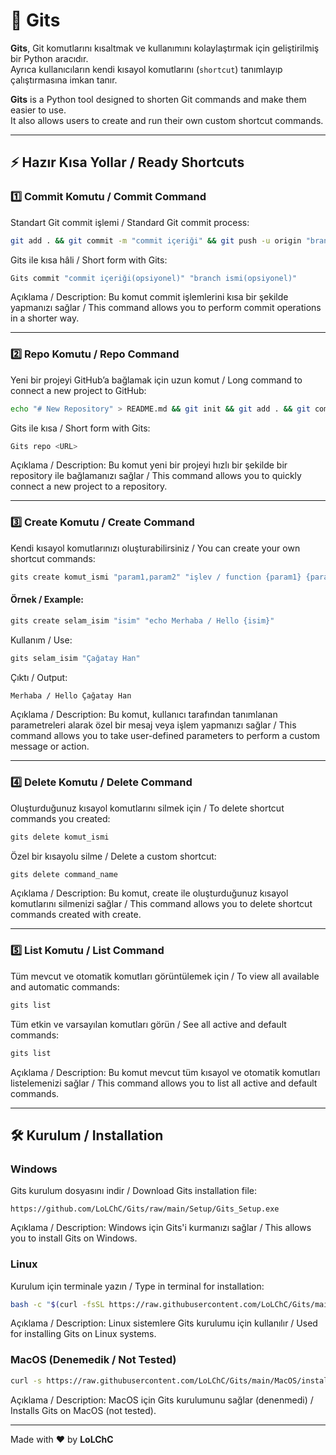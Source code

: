 # 🚀 Gits

**Gits**, Git komutlarını kısaltmak ve kullanımını kolaylaştırmak için geliştirilmiş bir Python aracıdır.  
Ayrıca kullanıcıların kendi kısayol komutlarını (`shortcut`) tanımlayıp çalıştırmasına imkan tanır.

**Gits** is a Python tool designed to shorten Git commands and make them easier to use.  
It also allows users to create and run their own custom shortcut commands.

---

## ⚡ Hazır Kısa Yollar / Ready Shortcuts

### 1️⃣ Commit Komutu / Commit Command
Standart Git commit işlemi / Standard Git commit process:
```bash
git add . && git commit -m "commit içeriği" && git push -u origin "branch ismi"
```

Gits ile kısa hâli / Short form with Gits:
```bash
Gits commit "commit içeriği(opsiyonel)" "branch ismi(opsiyonel)"
```
Açıklama / Description: Bu komut commit işlemlerini kısa bir şekilde yapmanızı sağlar / This command allows you to perform commit operations in a shorter way.

---

### 2️⃣ Repo Komutu / Repo Command
Yeni bir projeyi GitHub’a bağlamak için uzun komut / Long command to connect a new project to GitHub:
```bash
echo "# New Repository" > README.md && git init && git add . && git commit -m "first commit" && git branch -M main && git remote add origin <URL> && git push -u origin main
```

Gits ile kısa / Short form with Gits:
```bash
Gits repo <URL>
```
Açıklama / Description: Bu komut yeni bir projeyi hızlı bir şekilde bir repository ile bağlamanızı sağlar / This command allows you to quickly connect a new project to a repository.

---

### 3️⃣ Create Komutu / Create Command
Kendi kısayol komutlarınızı oluşturabilirsiniz / You can create your own shortcut commands:
```bash
gits create komut_ismi "param1,param2" "işlev / function {param1} {param2}"
```

#### Örnek / Example:
```bash
gits create selam_isim "isim" "echo Merhaba / Hello {isim}"
```

Kullanım / Use:
```bash
gits selam_isim "Çağatay Han"
```

Çıktı / Output:
```bash
Merhaba / Hello Çağatay Han
```

Açıklama / Description: Bu komut, kullanıcı tarafından tanımlanan parametreleri alarak özel bir mesaj veya işlem yapmanızı sağlar / This command allows you to take user-defined parameters to perform a custom message or action.

---

### 4️⃣ Delete Komutu / Delete Command
Oluşturduğunuz kısayol komutlarını silmek için / To delete shortcut commands you created:
```bash
gits delete komut_ismi
```

Özel bir kısayolu silme / Delete a custom shortcut:
```bash
gits delete command_name
```

Açıklama / Description: Bu komut, create ile oluşturduğunuz kısayol komutlarını silmenizi sağlar / This command allows you to delete shortcut commands created with create.

---

### 5️⃣ List Komutu / List Command
Tüm mevcut ve otomatik komutları görüntülemek için / To view all available and automatic commands:
```bash
gits list
```

Tüm etkin ve varsayılan komutları görün / See all active and default commands:
```bash
gits list
```

Açıklama / Description: Bu komut mevcut tüm kısayol ve otomatik komutları listelemenizi sağlar / This command allows you to list all active and default commands.

---

## 🛠️ Kurulum / Installation

### Windows
Gits kurulum dosyasını indir / Download Gits installation file:
```text
https://github.com/LoLChC/Gits/raw/main/Setup/Gits_Setup.exe
```
Açıklama / Description: Windows için Gits'i kurmanızı sağlar / This allows you to install Gits on Windows.

### Linux
Kurulum için terminale yazın / Type in terminal for installation:
```bash
bash -c "$(curl -fsSL https://raw.githubusercontent.com/LoLChC/Gits/main/Linux/install.sh)"
```
Açıklama / Description: Linux sistemlere Gits kurulumu için kullanılır / Used for installing Gits on Linux systems.

### MacOS (Denemedik / Not Tested)
```bash
curl -s https://raw.githubusercontent.com/LoLChC/Gits/main/MacOS/install.sh | bash
```
Açıklama / Description: MacOS için Gits kurulumunu sağlar (denenmedi) / Installs Gits on MacOS (not tested).

---

Made with ❤️ by **LoLChC**
